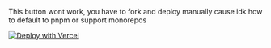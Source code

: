 This button wont work, you have to fork and deploy manually cause idk how to default to pnpm or support monorepos


[![Deploy with Vercel](https://vercel.com/button)](https://vercel.com/new/clone?repository-url=https://github.com/Hacksore/pnpm-license-test)

